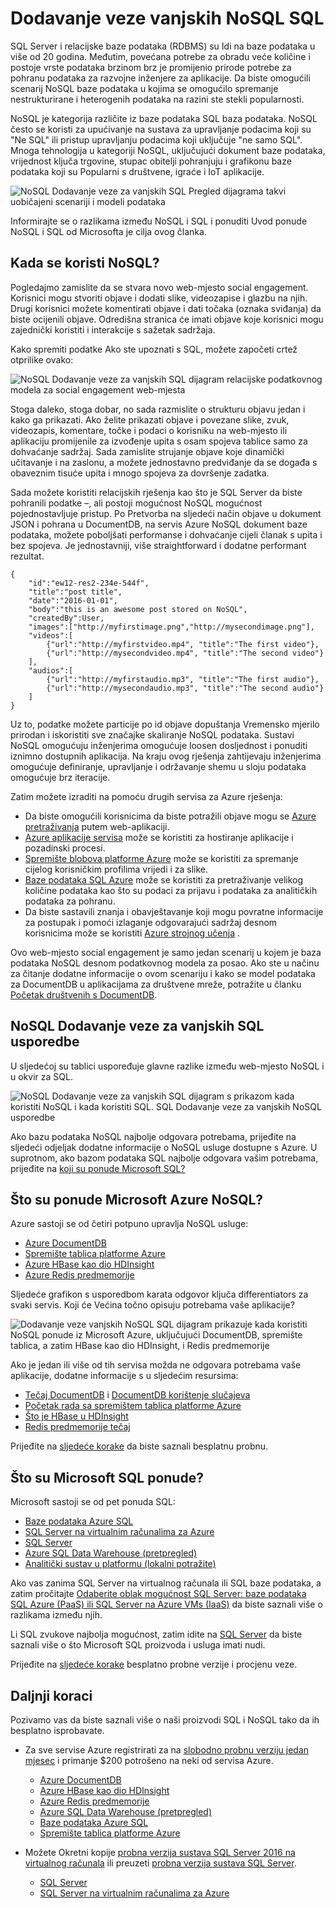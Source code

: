 <properties
    pageTitle="Kada koristiti NoSQL Dodavanje veze za vanjskih SQL | Microsoft Azure"
    description="Usporedba prednosti korištenja NoSQL koje nisu relacijski rješenja nasuprot SQL rješenja. Saznajte li neku od servisa Microsoft Azure NoSQL ili SQL Server najbolje odgovara scenariju."
    keywords="sql Dodavanje veze za vanjskih nosql, kada se koristi NoSQL, nosql Dodavanje veze za vanjskih sql"
    services="documentdb"
    documentationCenter=""
    authors="mimig1"
    manager="jhubbard"
    editor=""/>

<tags
    ms.service="documentdb"
    ms.workload="data-services"
    ms.tgt_pltfrm="na"
    ms.devlang="dotnet"
    ms.topic="article" 
    ms.date="06/24/2016"
    ms.author="mimig"/>

# <a name="nosql-vs-sql"></a>Dodavanje veze vanjskih NoSQL SQL

SQL Server i relacijske baze podataka (RDBMS) su Idi na baze podataka u više od 20 godina. Međutim, povećana potrebe za obradu veće količine i postoje vrste podataka brzinom brz je promijenio prirode potrebe za pohranu podataka za razvojne inženjere za aplikacije. Da biste omogućili scenarij NoSQL baze podataka u kojima se omogućilo spremanje nestrukturirane i heterogenih podataka na razini ste stekli popularnosti. 

NoSQL je kategorija različite iz baze podataka SQL baza podataka. NoSQL često se koristi za upućivanje na sustava za upravljanje podacima koji su "Ne SQL" ili pristup upravljanju podacima koji uključuje "ne samo SQL". Mnoga tehnologija u kategoriji NoSQL, uključujući dokument baze podataka, vrijednost ključa trgovine, stupac obitelji pohranjuju i grafikonu baze podataka koji su Popularni s društvene, igraće i IoT aplikacije.

![NoSQL Dodavanje veze za vanjskih SQL Pregled dijagrama takvi uobičajeni scenariji i modeli podataka](./media/documentdb-nosql-vs-sql/nosql-vs-sql-overview.png)

Informirajte se o razlikama između NoSQL i SQL i ponuditi Uvod ponude NoSQL i SQL od Microsofta je cilja ovog članka.  

## <a name="when-to-use-nosql"></a>Kada se koristi NoSQL?

Pogledajmo zamislite da se stvara novo web-mjesto social engagement. Korisnici mogu stvoriti objave i dodati slike, videozapise i glazbu na njih. Drugi korisnici možete komentirati objave i dati točaka (oznaka sviđanja) da biste ocijenili objave. Odredišna stranica će imati objave koje korisnici mogu zajednički koristiti i interakcije s sažetak sadržaja. 

Kako spremiti podatke Ako ste upoznati s SQL, možete započeti crtež otprilike ovako:

![NoSQL Dodavanje veze za vanjskih SQL dijagram relacijske podatkovnog modela za social engagement web-mjesta](./media/documentdb-nosql-vs-sql/nosql-vs-sql-social.png)

Stoga daleko, stoga dobar, no sada razmislite o strukturu objavu jedan i kako ga prikazati. Ako želite prikazati objave i povezane slike, zvuk, videozapis, komentare, točke i podaci o korisniku na web-mjesto ili aplikaciju promijenile za izvođenje upita s osam spojeva tablice samo za dohvaćanje sadržaj. Sada zamislite strujanje objave koje dinamički učitavanje i na zaslonu, a možete jednostavno predviđanje da se događa s obaveznim tisuće upita i mnogo spojeva za dovršenje zadatka.

Sada možete koristiti relacijskih rješenja kao što je SQL Server da biste pohranili podatke –, ali postoji mogućnost NoSQL mogućnost pojednostavljuje pristup. Po Pretvorba na sljedeći način objave u dokument JSON i pohrana u DocumentDB, na servis Azure NoSQL dokument baze podataka, možete poboljšati performanse i dohvaćanje cijeli članak s upita i bez spojeva. Je jednostavniji, više straightforward i dodatne performant rezultat.

    {
        "id":"ew12-res2-234e-544f",
        "title":"post title",
        "date":"2016-01-01",
        "body":"this is an awesome post stored on NoSQL",
        "createdBy":User,
        "images":["http://myfirstimage.png","http://mysecondimage.png"],
        "videos":[
            {"url":"http://myfirstvideo.mp4", "title":"The first video"},
            {"url":"http://mysecondvideo.mp4", "title":"The second video"}
        ],
        "audios":[
            {"url":"http://myfirstaudio.mp3", "title":"The first audio"},
            {"url":"http://mysecondaudio.mp3", "title":"The second audio"}
        ]
    }

Uz to, podatke možete particije po id objave dopuštanja Vremensko mjerilo prirodan i iskoristiti sve značajke skaliranje NoSQL podataka. Sustavi NoSQL omogućuju inženjerima omogućuje loosen dosljednost i ponuditi iznimno dostupnih aplikacija.  Na kraju ovog rješenja zahtijevaju inženjerima omogućuje definiranje, upravljanje i održavanje shemu u sloju podataka omogućuje brz iteracije.

Zatim možete izraditi na pomoću drugih servisa za Azure rješenja:

- Da biste omogućili korisnicima da biste potražili objave mogu se [Azure pretraživanja](https://azure.microsoft.com/services/search/) putem web-aplikaciji.
- [Azure aplikacije servisa](https://azure.microsoft.com/services/app-service/) može se koristiti za hostiranje aplikacije i pozadinski procesi.
- [Spremište blobova platforme Azure](https://azure.microsoft.com/services/storage/) može se koristiti za spremanje cijelog korisničkim profilima vrijedi i za slike.
- [Baze podataka SQL Azure](https://azure.microsoft.com/services/sql-database/) može se koristiti za pretraživanje velikog količine podataka kao što su podaci za prijavu i podataka za analitičkih podataka za pohranu.
- Da biste sastavili znanja i obavještavanje koji mogu povratne informacije za postupak i pomoći izlaganje odgovarajući sadržaj desnom korisnicima može se koristiti [Azure strojnog učenja](https://azure.microsoft.com/services/machine-learning/) .

Ovo web-mjesto social engagement je samo jedan scenarij u kojem je baza podataka NoSQL desnom podatkovnog modela za posao. Ako ste u načinu za čitanje dodatne informacije o ovom scenariju i kako se model podataka za DocumentDB u aplikacijama za društvene mreže, potražite u članku [Početak društvenih s DocumentDB](documentdb-social-media-apps.md). 

## <a name="nosql-vs-sql-comparison"></a>NoSQL Dodavanje veze za vanjskih SQL usporedbe

U sljedećoj su tablici uspoređuje glavne razlike između web-mjesto NoSQL i u okvir za SQL. 

![NoSQL Dodavanje veze za vanjskih SQL dijagram s prikazom kada koristiti NoSQL i kada koristiti SQL. SQL Dodavanje veze za vanjskih NoSQL usporedbe](./media/documentdb-nosql-vs-sql/nosql-vs-sql-comparison.png)

Ako bazu podataka NoSQL najbolje odgovara potrebama, prijeđite na sljedeći odjeljak dodatne informacije o NoSQL usluge dostupne s Azure. U suprotnom, ako bazom podataka SQL najbolje odgovara vašim potrebama, prijeđite na [koji su ponude Microsoft SQL?](#what-are-the-microsoft-sql-offerings)

## <a name="what-are-the-microsoft-azure-nosql-offerings"></a>Što su ponude Microsoft Azure NoSQL?

Azure sastoji se od četiri potpuno upravlja NoSQL usluge: 

- [Azure DocumentDB](https://azure.microsoft.com/services/documentdb/)
- [Spremište tablica platforme Azure](https://azure.microsoft.com/services/storage/)
- [Azure HBase kao dio HDInsight](https://azure.microsoft.com/services/hdinsight/)
- [Azure Redis predmemorije](https://azure.microsoft.com/services/cache/)

Sljedeće grafikon s usporedbom karata odgovor ključa differentiators za svaki servis. Koji će Većina točno opisuju potrebama vaše aplikacije? 

![Dodavanje veze vanjskih NoSQL SQL dijagram prikazuje kada koristiti NoSQL ponude iz Microsoft Azure, uključujući DocumentDB, spremište tablica, a zatim HBase kao dio HDInsight, i Redis predmemorije](./media/documentdb-nosql-vs-sql/nosql-vs-sql-documentdb-storage-hbase-hdinsight-redis-cache.png)

Ako je jedan ili više od tih servisa možda ne odgovara potrebama vaše aplikacije, dodatne informacije s u sljedećim resursima: 

- [Tečaj DocumentDB](https://azure.microsoft.com/documentation/learning-paths/documentdb/) i [DocumentDB korištenje slučajeva](documentdb-use-cases.md)
- [Početak rada sa spremištem tablica platforme Azure](../storage/storage-dotnet-how-to-use-tables.md)
- [Što je HBase u HDInsight](../hdinsight/hdinsight-hbase-overview.md)
- [Redis predmemorije tečaj](https://azure.microsoft.com/documentation/learning-paths/redis-cache/)

Prijeđite na [sljedeće korake](#next-steps) da biste saznali besplatnu probnu.

## <a name="what-are-the-microsoft-sql-offerings"></a>Što su Microsoft SQL ponude?

Microsoft sastoji se od pet ponuda SQL: 

- [Baze podataka Azure SQL](https://azure.microsoft.com/services/sql-database/)
- [SQL Server na virtualnim računalima za Azure](https://azure.microsoft.com/services/virtual-machines/sql-server/)
- [SQL Server](https://www.microsoft.com/server-cloud/products/sql-server-2016/)
- [Azure SQL Data Warehouse (pretpregled)](https://azure.microsoft.com/services/sql-data-warehouse/)
- [Analitički sustav u platformu (lokalni potražite)](https://www.microsoft.com/en-us/server-cloud/products/analytics-platform-system/)

Ako vas zanima SQL Server na virtualnog računala ili SQL baze podataka, a zatim pročitajte [Odaberite oblak mogućnost SQL Server: baze podataka SQL Azure (PaaS) ili SQL Server na Azure VMs (IaaS)](../sql-database/sql-database-paas-vs-sql-server-iaas.md) da biste saznali više o razlikama između njih.

Li SQL zvukove najbolja mogućnost, zatim idite na [SQL Server](https://www.microsoft.com/server-cloud/products/) da biste saznali više o što Microsoft SQL proizvoda i usluga imati nudi.

Prijeđite na [sljedeće korake](#next-steps) besplatno probne verzije i procjenu veze.

## <a name="next-steps"></a>Daljnji koraci

Pozivamo vas da biste saznali više o naši proizvodi SQL i NoSQL tako da ih besplatno isprobavate. 

- Za sve servise Azure registrirati za na [slobodno probnu verziju jedan mjesec](https://azure.microsoft.com/pricing/free-trial/) i primanje $200 potrošeno na neki od servisa Azure.
    - [Azure DocumentDB](https://azure.microsoft.com/services/documentdb/)
    - [Azure HBase kao dio HDInsight](https://azure.microsoft.com/services/hdinsight/)
    - [Azure Redis predmemorije](https://azure.microsoft.com/services/cache/)
    - [Azure SQL Data Warehouse (pretpregled)](https://azure.microsoft.com/services/sql-data-warehouse/)
    - [Baze podataka Azure SQL](https://azure.microsoft.com/services/sql-database/)
    - [Spremište tablica platforme Azure](https://azure.microsoft.com/services/storage/)

- Možete Okretni kopije [probna verzija sustava SQL Server 2016 na virtualnog računala](https://azure.microsoft.com/marketplace/partners/microsoft/sqlserver2016ctp33evaluationwindowsserver2012r2/) ili preuzeti [probna verzija sustava SQL Server](https://www.microsoft.com/en-us/evalcenter/evaluate-sql-server-2016).
    - [SQL Server](https://www.microsoft.com/server-cloud/products/sql-server-2016/)
    - [SQL Server na virtualnim računalima za Azure](https://azure.microsoft.com/services/virtual-machines/sql-server/)

